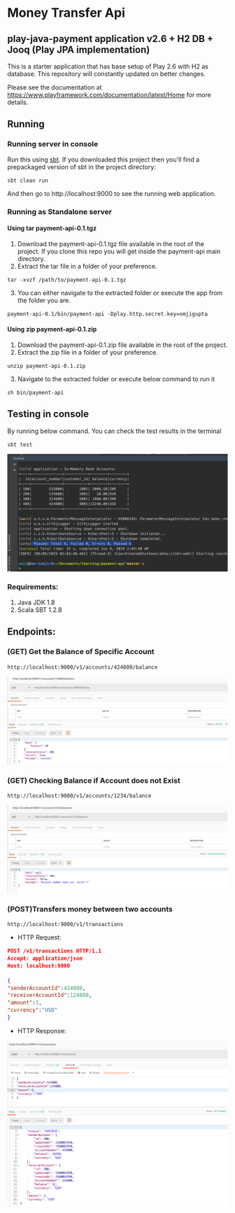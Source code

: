 # Money Transfer Api


## play-java-payment application v2.6 + H2 DB + Jooq (Play JPA implementation)

This is a starter application that has base setup of Play 2.6 with H2 as database. This repository will constantly updated on better changes.

Please see the documentation at https://www.playframework.com/documentation/latest/Home for more details.

## Running

### Running server in console

Run this using [sbt](http://www.scala-sbt.org/).  If you downloaded this project then you'll find a prepackaged version of sbt in the project directory:

```
sbt clean run
```

And then go to http://localhost:9000 to see the running web application.

### Running as Standalone server

#### Using tar payment-api-0.1.tgz
1) Download the payment-api-0.1.tgz file available in the root of the project. If you clone this repo you will get inside the payment-api main directory.
2) Extract the tar file in a folder of your preference.

```
tar -xvzf /path/to/payment-api-0.1.tgz
```

3) You can either navigate to the extracted folder or execute the app from the folder you are.

```
payment-api-0.1/bin/payment-api -Dplay.http.secret.key=omjigupta
```
#### Using zip payment-api-0.1.zip
1) Download the payment-api-0.1.zip file available in the root of the project.
2) Extract the zip file in a folder of your preference.
```
unzip payment-api-0.1.zip 
```
3) Navigate to the extracted folder or execute below command to run it
```
sh bin/payment-api
```

## Testing in console

By running below command. You can check the test results in the terminal

```
sbt test
```

![TestResult](https://github.com/omjigupta/payment-api/blob/master/screenshots/test_cases_result.png)

### Requirements:
1) Java JDK 1.8
2) Scala SBT 1.2.8

## Endpoints:

### (GET) Get the Balance of Specific Account
```
http://localhost:9000/v1/accounts/424800/balance
```
![balance](https://github.com/omjigupta/payment-api/blob/master/screenshots/balance_api.png)

### (GET) Checking Balance if Account does not Exist
```
http://localhost:9000/v1/accounts/1234/balance
```
![wrongAccount](https://github.com/omjigupta/payment-api/blob/master/screenshots/balance_wrongAccount.png)

### (POST)Transfers money between two accounts
```
http://localhost:9000/v1/transactions
```
* HTTP Request:
```json
POST /v1/transactions HTTP/1.1
Accept: application/json
Host: localhost:9000

{
"senderAccountId":424800,
"receiverAccountId":124800,
"amount":1,
"currency":"USD"
}
```
* HTTP Response:

![transfer](https://github.com/omjigupta/payment-api/blob/master/screenshots/transfer_money_1.png)
